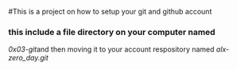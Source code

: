 #This is a project on how to setup your git and github account
### this include a file directory on your computer named 
*0x03-git*and then moving it to your account respository named *alx-zero_day.git*